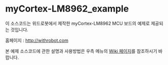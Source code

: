 myCortex-LM8962_example
=======================

이 소스코드는 위드로봇에서 제작한 myCortex-LM8962 MCU 보드의 예제로 제공되는 것입니다.

홈페이지 : http://withrobot.com

본 예제 소스코드에 관한 설명과 사용방법은 우측 메뉴의 [Wiki 페이지](https://github.com/withrobot/myCortex-LM8962_example/wiki)를 참조하시기 바랍니다.


